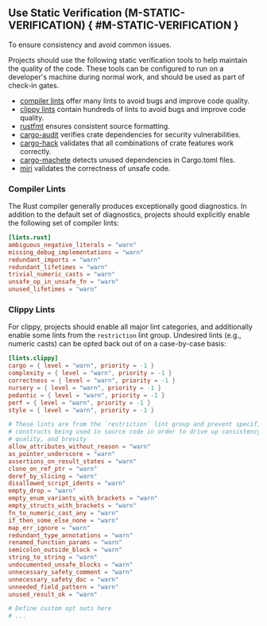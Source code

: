 ﻿<!-- Copyright (c) Microsoft Corporation. Licensed under the MIT license. -->

## Use Static Verification (M-STATIC-VERIFICATION) { #M-STATIC-VERIFICATION }

<why>To ensure consistency and avoid common issues.</why>
<guideline-status><draft/></guideline-status>

Projects should use the following static verification tools to help maintain the quality of the code. These tools can be
configured to run on a developer's machine during normal work, and should be used as part of check-in gates.

* [compiler lints](https://doc.rust-lang.org/rustc/lints/index.html) offer many lints to avoid bugs and improve code quality.
* [clippy lints](https://doc.rust-lang.org/clippy/) contain hundreds of lints to avoid bugs and improve code quality.
* [rustfmt](https://github.com/rust-lang/rustfmt) ensures consistent source formatting.
* [cargo-audit](https://crates.io/crates/cargo-audit) verifies crate dependencies for security vulnerabilities.
* [cargo-hack](https://crates.io/crates/cargo-hack) validates that all combinations of crate features work correctly.
* [cargo-machete](https://crates.io/crates/cargo-machete) detects unused dependencies in Cargo.toml files.
* [miri](https://github.com/rust-lang/miri) validates the correctness of unsafe code.

### Compiler Lints

The Rust compiler generally produces exceptionally good diagnostics. In addition to the default set of diagnostics, projects
should explicitly enable the following set of compiler lints:

```toml
[lints.rust]
ambiguous_negative_literals = "warn"
missing_debug_implementations = "warn"
redundant_imports = "warn"
redundant_lifetimes = "warn"
trivial_numeric_casts = "warn"
unsafe_op_in_unsafe_fn = "warn"
unused_lifetimes = "warn"
```

### Clippy Lints

For clippy, projects should enable all major lint categories, and additionally enable some lints from the `restriction` lint group.
Undesired lints (e.g., numeric casts) can be opted back out of on a case-by-case basis:

```toml
[lints.clippy]
cargo = { level = "warn", priority = -1 }
complexity = { level = "warn", priority = -1 }
correctness = { level = "warn", priority = -1 }
nursery = { level = "warn", priority = -1 }
pedantic = { level = "warn", priority = -1 }
perf = { level = "warn", priority = -1 }
style = { level = "warn", priority = -1 }

# These lints are from the `restriction` lint group and prevent specific
# constructs being used in source code in order to drive up consistency,
# quality, and brevity
allow_attributes_without_reason = "warn"
as_pointer_underscore = "warn"
assertions_on_result_states = "warn"
clone_on_ref_ptr = "warn"
deref_by_slicing = "warn"
disallowed_script_idents = "warn"
empty_drop = "warn"
empty_enum_variants_with_brackets = "warn"
empty_structs_with_brackets = "warn"
fn_to_numeric_cast_any = "warn"
if_then_some_else_none = "warn"
map_err_ignore = "warn"
redundant_type_annotations = "warn"
renamed_function_params = "warn"
semicolon_outside_block = "warn"
string_to_string = "warn"
undocumented_unsafe_blocks = "warn"
unnecessary_safety_comment = "warn"
unnecessary_safety_doc = "warn"
unneeded_field_pattern = "warn"
unused_result_ok = "warn"

# Define custom opt outs here
# ...
```
